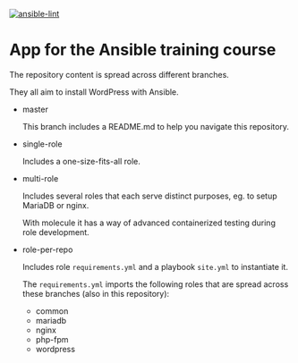 [![ansible-lint](https://github.com/camptocamp/ansible-course-app/actions/workflows/ansible-lint.yml/badge.svg)](https://github.com/camptocamp/ansible-course-app/actions/workflows/ansible-lint.yml)

# App for the Ansible training course

The repository content is spread across different branches.

They all aim to install WordPress with Ansible.

* master

  This branch includes a README.md to help you navigate this repository.

* single-role

  Includes a one-size-fits-all role.

* multi-role

  Includes several roles that each serve distinct purposes, eg. to setup MariaDB or nginx.

  With molecule it has a way of advanced containerized testing during role development.

* role-per-repo

  Includes role `requirements.yml` and a playbook `site.yml` to instantiate it.
  
  The `requirements.yml` imports the following roles that are spread across these branches (also in this repository):
    * common
    * mariadb
    * nginx
    * php-fpm
    * wordpress
